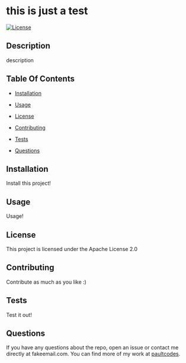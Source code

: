 # this is just a test

[![License](https://img.shields.io/badge/License-Apache_2.0-blue.svg)](https://opensource.org/licenses/Apache-2.0)

## Description

description

## Table Of Contents

- [Installation](#installation)

- [Usage](#usage)

- [License](#license)

- [Contributing](#contributing)

- [Tests](#test)

- [Questions](#questions)

## Installation <a name="installation"></a>

Install this project!

## Usage <a name="usage"></a>

Usage!

## License <a name="license"></a>

This project is licensed under the Apache License 2.0

## Contributing <a name="contributing"></a>

Contribute as much as you like :)

## Tests <a name="test"></a>

Test it out!

## Questions <a name="#questions"></a>

If you have any questions about the repo, open an issue or contact me directly at fakeemail.com. You can find more of my work at [paultcodes](https://github.com/Paultcodes?tab=repositories).

